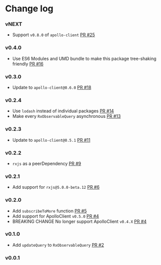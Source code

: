 # Change log

### vNEXT

- Support `v0.8.0` of `apollo-client` [PR #25](https://github.com/kamilkisiela/apollo-client-rxjs/pull/25)

### v0.4.0

- Use ES6 Modules and UMD bundle to make this package tree-shaking friendly [PR #16](https://github.com/kamilkisiela/apollo-client-rxjs/pull/16)

### v0.3.0

- Update to `apollo-client@0.6.0` [PR #18](https://github.com/kamilkisiela/apollo-client-rxjs/pull/18)

### v0.2.4

- Use `lodash` instead of individual packages [PR #14](https://github.com/kamilkisiela/apollo-client-rxjs/pull/14)
- Make every `RxObservableQuery` asynchronous [PR #13](https://github.com/kamilkisiela/apollo-client-rxjs/pull/13)

### v0.2.3

- Update to `apollo-client@0.5.1` [PR #11](https://github.com/kamilkisiela/apollo-client-rxjs/pull/11)

### v0.2.2

- `rxjs` as a peerDependency [PR #9](https://github.com/kamilkisiela/apollo-client-rxjs/pull/9)

### v0.2.1

- Add support for `rxjs@5.0.0-beta.12` [PR #6](https://github.com/kamilkisiela/apollo-client-rxjs/pull/6)

### v0.2.0

- Add `subscribeToMore` function [PR #5](https://github.com/kamilkisiela/apollo-client-rxjs/pull/5)
- Add support for ApolloClient `v0.5.0` [PR #4](https://github.com/kamilkisiela/apollo-client-rxjs/pull/4)
- BREAKING CHANGE No longer support ApolloClient `v0.4.X` [PR #4](https://github.com/kamilkisiela/apollo-client-rxjs/pull/4)

### v0.1.0

- Add `updateQuery` to `RxObservableQuery` [PR #2](https://github.com/kamilkisiela/apollo-client-rxjs/pull/2)

### v0.0.1
